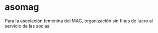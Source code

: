 # asomag
Para la asociación femenina del MAG, organización sin fines de lucro al servicio de las socias
